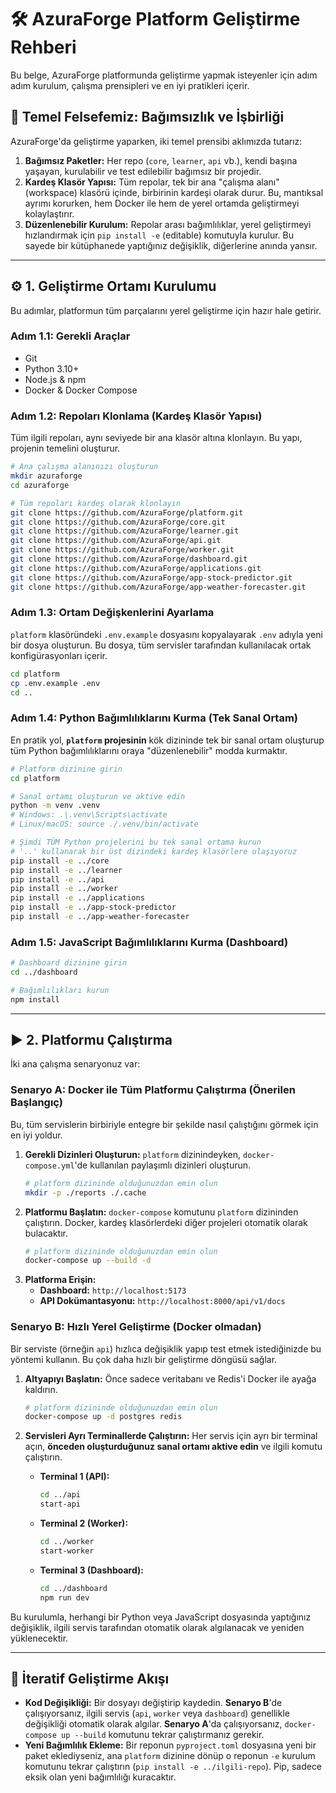 # 🛠️ AzuraForge Platform Geliştirme Rehberi

Bu belge, AzuraForge platformunda geliştirme yapmak isteyenler için adım adım kurulum, çalışma prensipleri ve en iyi pratikleri içerir.

## 🎯 Temel Felsefemiz: Bağımsızlık ve İşbirliği

AzuraForge'da geliştirme yaparken, iki temel prensibi aklımızda tutarız:

1.  **Bağımsız Paketler:** Her repo (`core`, `learner`, `api` vb.), kendi başına yaşayan, kurulabilir ve test edilebilir bağımsız bir projedir.
2.  **Kardeş Klasör Yapısı:** Tüm repolar, tek bir ana "çalışma alanı" (workspace) klasörü içinde, birbirinin kardeşi olarak durur. Bu, mantıksal ayrımı korurken, hem Docker ile hem de yerel ortamda geliştirmeyi kolaylaştırır.
3.  **Düzenlenebilir Kurulum:** Repolar arası bağımlılıklar, yerel geliştirmeyi hızlandırmak için `pip install -e` (editable) komutuyla kurulur. Bu sayede bir kütüphanede yaptığınız değişiklik, diğerlerine anında yansır.

---

## ⚙️ 1. Geliştirme Ortamı Kurulumu

Bu adımlar, platformun tüm parçalarını yerel geliştirme için hazır hale getirir.

### Adım 1.1: Gerekli Araçlar

*   Git
*   Python 3.10+
*   Node.js & npm
*   Docker & Docker Compose

### Adım 1.2: Repoları Klonlama (Kardeş Klasör Yapısı)

Tüm ilgili repoları, aynı seviyede bir ana klasör altına klonlayın. Bu yapı, projenin temelini oluşturur.

```bash
# Ana çalışma alanınızı oluşturun
mkdir azuraforge
cd azuraforge

# Tüm repoları kardeş olarak klonlayın
git clone https://github.com/AzuraForge/platform.git
git clone https://github.com/AzuraForge/core.git
git clone https://github.com/AzuraForge/learner.git
git clone https://github.com/AzuraForge/api.git
git clone https://github.com/AzuraForge/worker.git
git clone https://github.com/AzuraForge/dashboard.git
git clone https://github.com/AzuraForge/applications.git
git clone https://github.com/AzuraForge/app-stock-predictor.git
git clone https://github.com/AzuraForge/app-weather-forecaster.git
```

### Adım 1.3: Ortam Değişkenlerini Ayarlama

`platform` klasöründeki `.env.example` dosyasını kopyalayarak `.env` adıyla yeni bir dosya oluşturun. Bu dosya, tüm servisler tarafından kullanılacak ortak konfigürasyonları içerir.

```bash
cd platform
cp .env.example .env
cd ..
```

### Adım 1.4: Python Bağımlılıklarını Kurma (Tek Sanal Ortam)

En pratik yol, **`platform` projesinin** kök dizininde tek bir sanal ortam oluşturup tüm Python bağımlılıklarını oraya "düzenlenebilir" modda kurmaktır.

```bash
# Platform dizinine girin
cd platform

# Sanal ortamı oluşturun ve aktive edin
python -m venv .venv
# Windows: .\.venv\Scripts\activate
# Linux/macOS: source ./.venv/bin/activate

# Şimdi TÜM Python projelerini bu tek sanal ortama kurun
# '..' kullanarak bir üst dizindeki kardeş klasörlere ulaşıyoruz
pip install -e ../core
pip install -e ../learner
pip install -e ../api
pip install -e ../worker
pip install -e ../applications
pip install -e ../app-stock-predictor
pip install -e ../app-weather-forecaster
```

### Adım 1.5: JavaScript Bağımlılıklarını Kurma (Dashboard)

```bash
# Dashboard dizinine girin
cd ../dashboard

# Bağımlılıkları kurun
npm install
```

---

## ▶️ 2. Platformu Çalıştırma

İki ana çalışma senaryonuz var:

### Senaryo A: Docker ile Tüm Platformu Çalıştırma (Önerilen Başlangıç)

Bu, tüm servislerin birbiriyle entegre bir şekilde nasıl çalıştığını görmek için en iyi yoldur.

1.  **Gerekli Dizinleri Oluşturun:**
    `platform` dizinindeyken, `docker-compose.yml`'de kullanılan paylaşımlı dizinleri oluşturun.
    ```bash
    # platform dizininde olduğunuzdan emin olun
    mkdir -p ./reports ./.cache
    ```
2.  **Platformu Başlatın:**
    `docker-compose` komutunu `platform` dizininden çalıştırın. Docker, kardeş klasörlerdeki diğer projeleri otomatik olarak bulacaktır.
    ```bash
    # platform dizininde olduğunuzdan emin olun
    docker-compose up --build -d
    ```
3.  **Platforma Erişin:**
    *   **Dashboard:** `http://localhost:5173`
    *   **API Dokümantasyonu:** `http://localhost:8000/api/v1/docs`

### Senaryo B: Hızlı Yerel Geliştirme (Docker olmadan)

Bir serviste (örneğin `api`) hızlıca değişiklik yapıp test etmek istediğinizde bu yöntemi kullanın. Bu çok daha hızlı bir geliştirme döngüsü sağlar.

1.  **Altyapıyı Başlatın:**
    Önce sadece veritabanı ve Redis'i Docker ile ayağa kaldırın.
    ```bash
    # platform dizininde olduğunuzdan emin olun
    docker-compose up -d postgres redis
    ```
2.  **Servisleri Ayrı Terminallerde Çalıştırın:**
    Her servis için ayrı bir terminal açın, **önceden oluşturduğunuz sanal ortamı aktive edin** ve ilgili komutu çalıştırın.

    *   **Terminal 1 (API):**
        ```bash
        cd ../api
        start-api
        ```
    *   **Terminal 2 (Worker):**
        ```bash
        cd ../worker
        start-worker
        ```
    *   **Terminal 3 (Dashboard):**
        ```bash
        cd ../dashboard
        npm run dev
        ```

Bu kurulumla, herhangi bir Python veya JavaScript dosyasında yaptığınız değişiklik, ilgili servis tarafından otomatik olarak algılanacak ve yeniden yüklenecektir.

---

## 🔄 İteratif Geliştirme Akışı

*   **Kod Değişikliği:** Bir dosyayı değiştirip kaydedin. **Senaryo B**'de çalışıyorsanız, ilgili servis (`api`, `worker` veya `dashboard`) genellikle değişikliği otomatik olarak algılar. **Senaryo A**'da çalışıyorsanız, `docker-compose up --build` komutunu tekrar çalıştırmanız gerekir.
*   **Yeni Bağımlılık Ekleme:** Bir reponun `pyproject.toml` dosyasına yeni bir paket eklediyseniz, ana `platform` dizinine dönüp o reponun `-e` kurulum komutunu tekrar çalıştırın (`pip install -e ../ilgili-repo`). Pip, sadece eksik olan yeni bağımlılığı kuracaktır.

